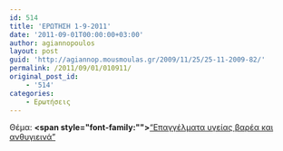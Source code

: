 ```yaml
---
id: 514
title: 'ΕΡΩΤΗΣΗ 1-9-2011'
date: '2011-09-01T00:00:00+03:00'
author: agiannopoulos
layout: post
guid: 'http://agiannop.mousmoulas.gr/2009/11/25/25-11-2009-82/'
permalink: /2011/09/01/010911/
original_post_id:
    - '514'
categories:
    - Ερωτήσεις
---
```


Θέμα: **<span style="font-family:""></span>**[“Επαγγέλματα υγείας βαρέα και ανθυγιεινά” ](http://localhost:8000/wp-content/uploads/2009/11/01092011_barea_kai_anthigieina.pdf)